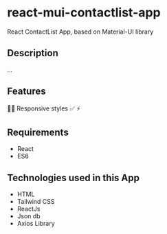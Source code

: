 # react-mui-contactlist-app
React ContactList App, based on Material-UI library

## Description
...
## Features
📱🔥 Responsive styles
✅
⚡️
## Requirements
<ul>
  <li>React</li>
  <li>ES6</li>
</ul>

## Technologies used in this App
<ul>
  <li>HTML</li>
  <li>Tailwind CSS</li>
  <li>ReactJs</li>
  <li>Json db</li>
  <li>Axios Library</li>
</ul>
